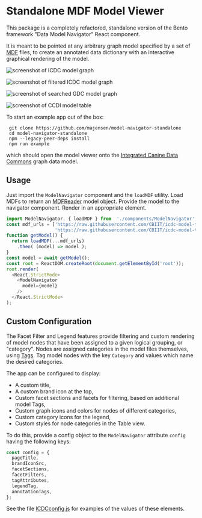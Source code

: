 # Standalone MDF Model Viewer

This package is a completely refactored, standalone version of the Bento
framework "Data Model Navigator" React component.

It is meant to be pointed at any arbitrary graph model specified by a
set of [MDF](https://github.com/CBIIT/bento-mdf) files, to create an
annotated data dictionary with an interactive graphical rendering of
the model.

![screenshot of ICDC model graph](https://github.com/majensen/model-navigator-standalone/blob/main/screen-1.png)

![screenshot of filtered ICDC model graph](https://github.com/majensen/model-navigator-standalone/blob/main/screen-2.png)

![screenshot of searched GDC model graph](https://github.com/majensen/model-navigator-standalone/blob/main/screen-3.png)

![screenshot of CCDI model table](https://github.com/majensen/model-navigator-standalone/blob/main/screen-5.png)

To start an example app out of the box:

     git clone https://github.com/majensen/model-navigator-standalone
     cd model-navigator-standalone
     npm --legacy-peer-deps install
     npm run example

which should open the model viewer onto the
[Integrated Canine Data Commons](https://caninecommons.cancer.gov)
graph data model.

## Usage

Just import the `ModelNavigator` component and the `loadMDF`
utility. Load MDFs to return an
[MDFReader](https://www.npmjs.com/package/mdf-reader) model
object. Provide the model to the navigator component. Render in 
an appropriate element.

```js
import ModelNavigator, { loadMDF } from  './components/ModelNavigator';
const mdf_urls = ['https://raw.githubusercontent.com/CBIIT/icdc-model-tool/develop/model-desc/icdc-model.yml',
                  'https://raw.githubusercontent.com/CBIIT/icdc-model-tool/develop/model-desc/icdc-model-props.yml'];
function getModel() {
  return loadMDF(...mdf_urls)
    .then( (model) => model );
}
const model = await getModel();
const root = ReactDOM.createRoot(document.getElementById('root'));
root.render(
  <React.StrictMode>
    <ModelNavigator
      model={model}
    />
  </React.StrictMode>
);

```

## Custom Configuration

The Facet Filter and Legend features provide filtering and custom
rendering of model nodes that have been assigned to a given logical
grouping, or "category". Nodes are assigned categories in the model
files themselves, using
[Tags](https://github.com/CBIIT/bento-mdf?tab=readme-ov-file#tagging-entities).
Tag model nodes with the key `Category` and values which name the
desired categories.

The app can be configured to display:

* A custom title,
* A custom brand icon at the top,
* Custom facet sections and facets for filtering, based on additional model Tags,
* Custom graph icons and colors for nodes of different categories,
* Custom category icons for the legend,
* Custom styles for node categories in the Table view.

To do this, provide a config object to the `ModelNavigator` attribute 
`config` having the following keys:

```js
const config = {
  pageTitle,
  brandIconSrc,
  facetSections,
  facetFilters,
  tagAttributes,
  legendTag,
  annotationTags,
};
```

See the file [ICDCconfig.js](https://github.com/majensen/model-navigator-standalone/blob/main/src/ICDCconfig.js)
for examples of the values of these elements.
